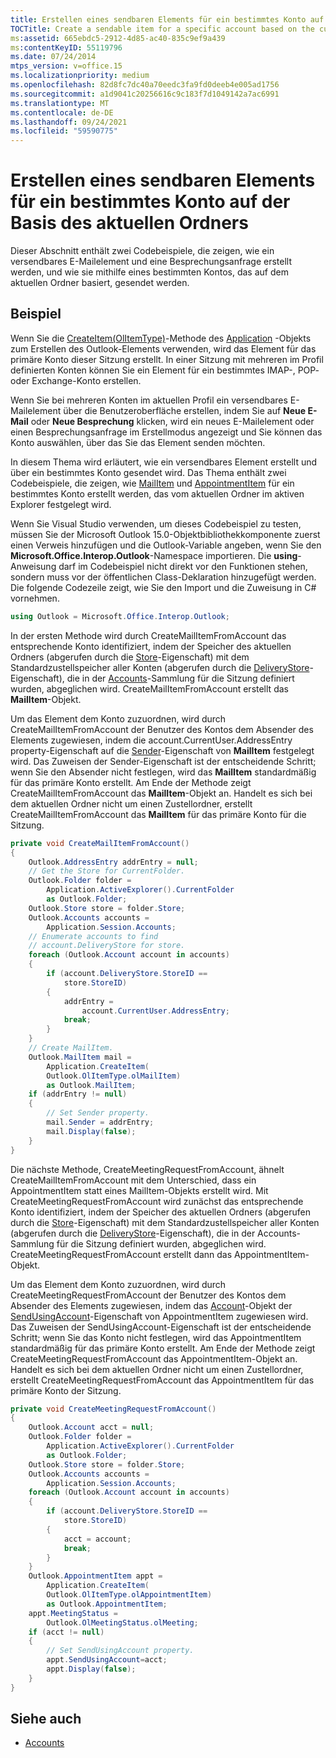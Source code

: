 ```yaml
---
title: Erstellen eines sendbaren Elements für ein bestimmtes Konto auf der Basis des aktuellen Ordners
TOCTitle: Create a sendable item for a specific account based on the current folder
ms:assetid: 665ebdc5-2912-4d85-ac40-835c9ef9a439
ms:contentKeyID: 55119796
ms.date: 07/24/2014
mtps_version: v=office.15
ms.localizationpriority: medium
ms.openlocfilehash: 82d8fc7dc40a70eedc3fa9fd0deeb4e005ad1756
ms.sourcegitcommit: a1d9041c20256616c9c183f7d1049142a7ac6991
ms.translationtype: MT
ms.contentlocale: de-DE
ms.lasthandoff: 09/24/2021
ms.locfileid: "59590775"
---
```

# <a name="create-a-sendable-item-for-a-specific-account-based-on-the-current-folder"></a>Erstellen eines sendbaren Elements für ein bestimmtes Konto auf der Basis des aktuellen Ordners

Dieser Abschnitt enthält zwei Codebeispiele, die zeigen, wie ein versendbares E-Mailelement und eine Besprechungsanfrage erstellt werden, und wie sie mithilfe eines bestimmten Kontos, das auf dem aktuellen Ordner basiert, gesendet werden.

## <a name="example"></a>Beispiel

Wenn Sie die [CreateItem(OlItemType)](https://msdn.microsoft.com/library/bb610587\(v=office.15\))-Methode des [Application](https://msdn.microsoft.com/library/bb646615\(v=office.15\)) -Objekts zum Erstellen des Outlook-Elements verwenden, wird das Element für das primäre Konto dieser Sitzung erstellt. In einer Sitzung mit mehreren im Profil definierten Konten können Sie ein Element für ein bestimmtes IMAP-, POP- oder Exchange-Konto erstellen. 

Wenn Sie bei mehreren Konten im aktuellen Profil ein versendbares E-Mailelement über die Benutzeroberfläche erstellen, indem Sie auf **Neue E-Mail** oder **Neue Besprechung** klicken, wird ein neues E-Mailelement oder einen Besprechungsanfrage im Erstellmodus angezeigt und Sie können das Konto auswählen, über das Sie das Element senden möchten. 

In diesem Thema wird erläutert, wie ein versendbares Element erstellt und über ein bestimmtes Konto gesendet wird. Das Thema enthält zwei Codebeispiele, die zeigen, wie [MailItem](https://msdn.microsoft.com/library/bb643865\(v=office.15\)) und [AppointmentItem](https://msdn.microsoft.com/library/bb645611\(v=office.15\)) für ein bestimmtes Konto erstellt werden, das vom aktuellen Ordner im aktiven Explorer festgelegt wird.

Wenn Sie Visual Studio verwenden, um dieses Codebeispiel zu testen, müssen Sie der Microsoft Outlook 15.0-Objektbibliothekkomponente zuerst einen Verweis hinzufügen und die Outlook-Variable angeben, wenn Sie den **Microsoft.Office.Interop.Outlook**-Namespace importieren. Die **using**-Anweisung darf im Codebeispiel nicht direkt vor den Funktionen stehen, sondern muss vor der öffentlichen Class-Deklaration hinzugefügt werden. Die folgende Codezeile zeigt, wie Sie den Import und die Zuweisung in C\# vornehmen.

```csharp
using Outlook = Microsoft.Office.Interop.Outlook;
```

In der ersten Methode wird durch CreateMailItemFromAccount das entsprechende Konto identifiziert, indem der Speicher des aktuellen Ordners (abgerufen durch die [Store](https://msdn.microsoft.com/library/bb612742\(v=office.15\))-Eigenschaft) mit dem Standardzustellspeicher aller Konten (abgerufen durch die [DeliveryStore](https://msdn.microsoft.com/library/ff185090\(v=office.15\))-Eigenschaft), die in der [Accounts](https://msdn.microsoft.com/library/bb646328\(v=office.15\))-Sammlung für die Sitzung definiert wurden, abgeglichen wird. CreateMailItemFromAccount erstellt das **MailItem**-Objekt. 

Um das Element dem Konto zuzuordnen, wird durch CreateMailItemFromAccount der Benutzer des Kontos dem Absender des Elements zugewiesen, indem die account.CurrentUser.AddressEntry property-Eigenschaft auf die [Sender](https://msdn.microsoft.com/library/ff184720\(v=office.15\))-Eigenschaft von **MailItem** festgelegt wird. Das Zuweisen der Sender-Eigenschaft ist der entscheidende Schritt; wenn Sie den Absender nicht festlegen, wird das **MailItem** standardmäßig für das primäre Konto erstellt. Am Ende der Methode zeigt CreateMailItemFromAccount das **MailItem**-Objekt an. Handelt es sich bei dem aktuellen Ordner nicht um einen Zustellordner, erstellt CreateMailItemFromAccount das **MailItem** für das primäre Konto für die Sitzung.

```csharp
private void CreateMailItemFromAccount()
{
    Outlook.AddressEntry addrEntry = null;
    // Get the Store for CurrentFolder.
    Outlook.Folder folder =
        Application.ActiveExplorer().CurrentFolder 
        as Outlook.Folder;
    Outlook.Store store = folder.Store;
    Outlook.Accounts accounts =
        Application.Session.Accounts;
    // Enumerate accounts to find
    // account.DeliveryStore for store.
    foreach (Outlook.Account account in accounts)
    {
        if (account.DeliveryStore.StoreID == 
            store.StoreID)
        {
            addrEntry =
                account.CurrentUser.AddressEntry;
            break;
        }
    }
    // Create MailItem.
    Outlook.MailItem mail =
        Application.CreateItem(
        Outlook.OlItemType.olMailItem)
        as Outlook.MailItem;
    if (addrEntry != null)
    {
        // Set Sender property.
        mail.Sender = addrEntry;
        mail.Display(false);
    }
}
```

Die nächste Methode, CreateMeetingRequestFromAccount, ähnelt CreateMailItemFromAccount mit dem Unterschied, dass ein AppointmentItem statt eines MailItem-Objekts erstellt wird. Mit CreateMeetingRequestFromAccount wird zunächst das entsprechende Konto identifiziert, indem der Speicher des aktuellen Ordners (abgerufen durch die [Store](https://msdn.microsoft.com/library/bb612742\(v=office.15\))-Eigenschaft) mit dem Standardzustellspeicher aller Konten (abgerufen durch die [DeliveryStore](https://msdn.microsoft.com/library/ff185090\(v=office.15\))-Eigenschaft), die in der Accounts-Sammlung für die Sitzung definiert wurden, abgeglichen wird. CreateMeetingRequestFromAccount erstellt dann das AppointmentItem-Objekt. 

Um das Element dem Konto zuzuordnen, wird durch CreateMeetingRequestFromAccount der Benutzer des Kontos dem Absender des Elements zugewiesen, indem das [Account](https://msdn.microsoft.com/library/bb645103\(v=office.15\))-Objekt der [SendUsingAccount](https://msdn.microsoft.com/library/bb610680\(v=office.15\))-Eigenschaft von AppointmentItem zugewiesen wird. Das Zuweisen der SendUsingAccount-Eigenschaft ist der entscheidende Schritt; wenn Sie das Konto nicht festlegen, wird das AppointmentItem standardmäßig für das primäre Konto erstellt. Am Ende der Methode zeigt CreateMeetingRequestFromAccount das AppointmentItem-Objekt an. Handelt es sich bei dem aktuellen Ordner nicht um einen Zustellordner, erstellt CreateMeetingRequestFromAccount das AppointmentItem für das primäre Konto der Sitzung.

```csharp
private void CreateMeetingRequestFromAccount()
{
    Outlook.Account acct = null;
    Outlook.Folder folder =
        Application.ActiveExplorer().CurrentFolder
        as Outlook.Folder;
    Outlook.Store store = folder.Store;
    Outlook.Accounts accounts =
        Application.Session.Accounts;
    foreach (Outlook.Account account in accounts)
    {
        if (account.DeliveryStore.StoreID ==
            store.StoreID)
        {
            acct = account;
            break;
        }
    }
    Outlook.AppointmentItem appt =
        Application.CreateItem(
        Outlook.OlItemType.olAppointmentItem)
        as Outlook.AppointmentItem;
    appt.MeetingStatus = 
        Outlook.OlMeetingStatus.olMeeting;
    if (acct != null)
    {
        // Set SendUsingAccount property.
        appt.SendUsingAccount=acct;
        appt.Display(false);
    }
}
```

## <a name="see-also"></a>Siehe auch

- [Accounts](accounts.md)

